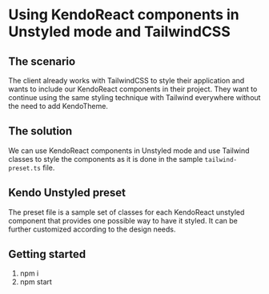 # Using KendoReact components in Unstyled mode and TailwindCSS

## The scenario
The client already works with TailwindCSS to style their application and wants to include our KendoReact components in their project. They want to continue using the same styling technique with Tailwind everywhere without the need to add KendoTheme.

## The solution
We can use KendoReact components in Unstyled mode and use Tailwind classes to style the components as it is done in the sample `tailwind-preset.ts` file.

## Kendo Unstyled preset
The preset file is a sample set of classes for each KendoReact unstyled component that provides one possible way to have it styled. It can be further customized according to the design needs. 

## Getting started

1. npm i
2. npm start
